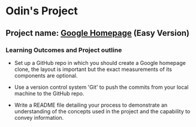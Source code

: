 # Odin's Project

## Project name: [Google Homepage](https://www.theodinproject.com/courses/foundations/lessons/html-css) (Easy Version)

### Learning Outcomes and Project outline

* Set up a GitHub repo in which you should create a Google homepage clone, the layout is important but the exact measurements of its components are optional.

* Use a version control system 'Git' to push the commits from your local machine to the GitHub repo.

* Write a README file detailing your process to demonstrate an understanding of the concepts used in the project and the capability to convey information.
 

